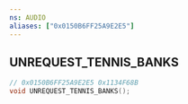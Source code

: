 ```yaml
---
ns: AUDIO
aliases: ["0x0150B6FF25A9E2E5"]
---
```

## UNREQUEST_TENNIS_BANKS

```c
// 0x0150B6FF25A9E2E5 0x1134F68B
void UNREQUEST_TENNIS_BANKS();
```


